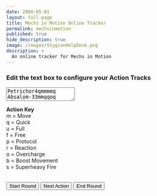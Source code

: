 ```yaml
---
date: 2000-05-01
layout: full-page
title: Mechs in Motion Online Tracker
permalink: mechsinmotion
published: true
hide_description: true
image: /images/StygianHelpDesk.png
description: >
  An online tracker for Mechs in Motion
---
```


  <h3>Edit the text box to configure your Action Tracks</h3>
  <div class="row">
  <div class="col">
  <textarea id="quickEntry">
Petrichor4qmmmmq
Absalom-33mmqqoq
Titania6pmmppmqmmppqmpp
Margreave3mqqoq
Berserker5mmmmqq
Assault4mmmmqs
Elite4qmmmqqmmmuf
Goliath3qmmq
Priest5qqmmmmm</textarea>
  </div>
  <div class="col">
  <p><strong>Action Key</strong><br>m = Move<br>q = Quick<br>u = Full<br>f = Free<br>p = Protocol<br>r = Reaction<br>o = Overcharge<br>b = Boost Movement<br>s = Superheavy Fire</p>
  </div>
  </div>
  <table id="mechtracks" style="width:100%;"></table>

<button class="stygian-button" type="button" onclick="startRound()">Start Round</button>
<button class="stygian-button" type="button" onclick="nextAction()">Next Action</button>
<button class="stygian-button" type="button" onclick="endRound()">End Round</button>

<!--Necessary for allowing the sticky buttons and background changes-->
<style>

hy-push-state, hy-drawer {
overflow: clip;
display: contents;
}

.containerBox {
    position: relative;
    display: inline-block;
}
.text-box {
    position: absolute;    
    height: 100%;
    text-align: center;    
    width: 100%;
    font-size: 1rem;
}
.text-box:before {
   content: '';
   display: inline-block;
   height: 100%;
   vertical-align: middle;
}
img {
  display: block;
  max-width: 100%;
  height: auto;
}
</style>

<script async src="/assets/generator_resources/mechsinmotion.js" language="javascript" type="text/javascript"></script>
